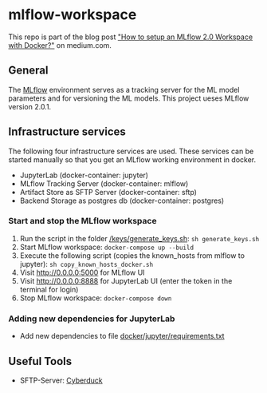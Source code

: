 # mlflow-workspace
This repo is part of the blog post ["How to setup an MLflow 2.0 Workspace with Docker?"](https://tinztwins.medium.com/how-to-setup-an-mlflow-2-0-workspace-with-docker-7e4938b695e5) on medium.com. 

## General
The [MLflow](https://mlflow.org/docs/latest/index.html) environment serves as a tracking server for the ML model parameters and for versioning the ML models. This project ueses MLflow version 2.0.1.

## Infrastructure services
The following four infrastructure services are used. These services can be started manually so that you get an MLflow working environment in docker.
* JupyterLab (docker-container: jupyter)
* MLflow Tracking Server (docker-container: mlflow)
* Artifact Store as SFTP Server (docker-container: sftp)
* Backend Storage as postgres db (docker-container: postgres)

### Start and stop the MLflow workspace
1. Run the script in the folder [/keys/generate_keys.sh](/keys/generate_keys.sh): `sh generate_keys.sh`
2. Start MLflow workspace: `docker-compose up --build`
3. Execute the following script (copies the known_hosts from mlflow to jupyter): `sh copy_known_hosts_docker.sh`
4. Visit http://0.0.0.0:5000 for MLflow UI
5. Visit http://0.0.0.0:8888 for JupyterLab UI (enter the token in the terminal for login)
6. Stop MLflow workspace: `docker-compose down`

### Adding new dependencies for JupyterLab
* Add new dependencies to file [docker/jupyter/requirements.txt](docker/jupyter/requirements.txt)

## Useful Tools
* SFTP-Server: [Cyberduck](https://cyberduck.io)
